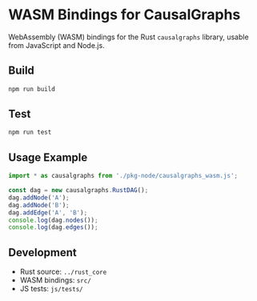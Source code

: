 # WASM Bindings for CausalGraphs

WebAssembly (WASM) bindings for the Rust `causalgraphs` library, usable from JavaScript and Node.js.

## Build

```sh
npm run build
```

## Test

```sh
npm run test
```

## Usage Example

```js
import * as causalgraphs from './pkg-node/causalgraphs_wasm.js';

const dag = new causalgraphs.RustDAG();
dag.addNode('A');
dag.addNode('B');
dag.addEdge('A', 'B');
console.log(dag.nodes());
console.log(dag.edges());
```

## Development

- Rust source: `../rust_core`
- WASM bindings: `src/`
- JS tests: `js/tests/`